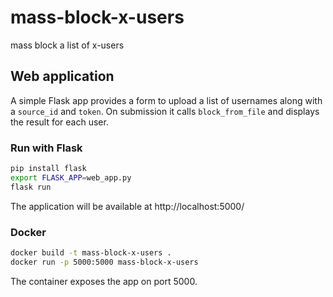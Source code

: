 # mass-block-x-users

mass block a list of x-users

## Web application

A simple Flask app provides a form to upload a list of usernames along with a
`source_id` and `token`. On submission it calls `block_from_file` and displays
the result for each user.

### Run with Flask

```bash
pip install flask
export FLASK_APP=web_app.py
flask run
```

The application will be available at http://localhost:5000/

### Docker

```bash
docker build -t mass-block-x-users .
docker run -p 5000:5000 mass-block-x-users
```

The container exposes the app on port 5000.

